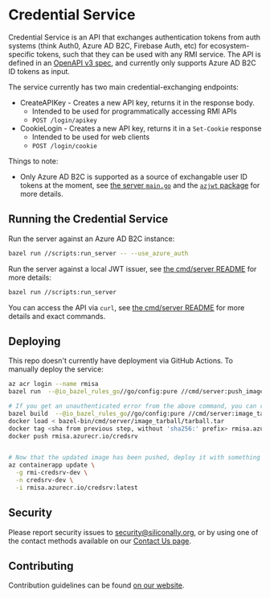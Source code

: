 # Credential Service

Credential Service is an API that exchanges authentication tokens from auth systems (think Auth0, Azure AD B2C, Firebase Auth, etc) for ecosystem-specific tokens, such that they can be used with any RMI service. The API is defined in an [OpenAPI v3 spec](/openapi/user.yaml), and currently only supports Azure AD B2C ID tokens as input.

The service currently has two main credential-exchanging endpoints:

- CreateAPIKey - Creates a new API key, returns it in the response body.
  - Intended to be used for programmatically accessing RMI APIs
  - `POST /login/apikey`
- CookieLogin - Creates a new API key, returns it in a `Set-Cookie` response
  - Intended to be used for web clients
  - `POST /login/cookie`

Things to note:

- Only Azure AD B2C is supported as a source of exchangable user ID tokens at the moment, see [the server `main.go`](/cmd/server/main.go) and the [`azjwt` package](/azure/azjwt/azjwt.go) for more details.

## Running the Credential Service

Run the server against an Azure AD B2C instance:

```bash
bazel run //scripts:run_server -- --use_azure_auth
```

Run the server against a local JWT issuer, see [the cmd/server README](/cmd/server/README.md) for more details:

```bash
bazel run //scripts:run_server
```

You can access the API via `curl`, see [the cmd/server README](/cmd/server/README.md) for more details and exact commands.

## Deploying

This repo doesn't currently have deployment via GitHub Actions. To manually deploy the service:

```bash
az acr login --name rmisa
bazel run  --@io_bazel_rules_go//go/config:pure //cmd/server:push_image

# If you get an unauthenticated error from the above command, you can run:
bazel build  --@io_bazel_rules_go//go/config:pure //cmd/server:image_tarball
docker load < bazel-bin/cmd/server/image_tarball/tarball.tar
docker tag <sha from previous step, without 'sha256:' prefix> rmisa.azurecr.io/credsrv
docker push rmisa.azurecr.io/credsrv


# Now that the updated image has been pushed, deploy it with something like:
az containerapp update \
  -g rmi-credsrv-dev \
  -n credsrv-dev \
  -i rmisa.azurecr.io/credsrv:latest
```

## Security

Please report security issues to security@siliconally.org, or by using one of
the contact methods available on our
[Contact Us page](https://siliconally.org/contact/).

## Contributing

Contribution guidelines can be found [on our website](https://siliconally.org/oss/contributor-guidelines).
